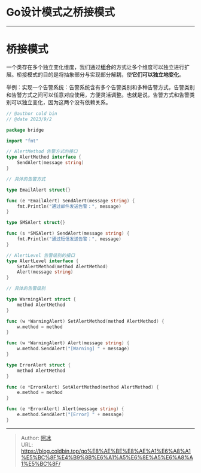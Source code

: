 # Go设计模式之桥接模式


***

# 桥接模式

一个类存在多个独立变化维度，我们通过**组合**的方式让多个维度可以独立进行扩展。桥接模式的目的是将抽象部分与实现部分解耦，使**它们可以独立地变化**。

举例：实现一个告警系统：告警系统含有多个告警类别和多种告警方式，告警类别和告警方式之间可以任意对应使用，方便灵活调整。也就是说，告警方式和告警类别可以独立变化，因为这两个没有依赖关系。

```go
// @author cold bin
// @date 2023/9/2

package bridge

import "fmt"

// AlertMethod 告警方式的接口
type AlertMethod interface {
	SendAlert(message string)
}

// 具体的告警方式

type EmailAlert struct{}

func (e *EmailAlert) SendAlert(message string) {
	fmt.Println("通过邮件发送告警：", message)
}

type SMSAlert struct{}

func (s *SMSAlert) SendAlert(message string) {
	fmt.Println("通过短信发送告警：", message)
}

// AlertLevel 告警级别的接口
type AlertLevel interface {
	SetAlertMethod(method AlertMethod)
	Alert(message string)
}

// 具体的告警级别

type WarningAlert struct {
	method AlertMethod
}

func (w *WarningAlert) SetAlertMethod(method AlertMethod) {
	w.method = method
}

func (w *WarningAlert) Alert(message string) {
	w.method.SendAlert("[Warning] " + message)
}

type ErrorAlert struct {
	method AlertMethod
}

func (e *ErrorAlert) SetAlertMethod(method AlertMethod) {
	e.method = method
}

func (e *ErrorAlert) Alert(message string) {
	e.method.SendAlert("[Error] " + message)
}
```



---

> Author: [阿冰](https://github.com/cold-bin)  
> URL: https://blog.coldbin.top/go%E8%AE%BE%E8%AE%A1%E6%A8%A1%E5%BC%8F%E4%B9%8B%E6%A1%A5%E6%8E%A5%E6%A8%A1%E5%BC%8F/  

